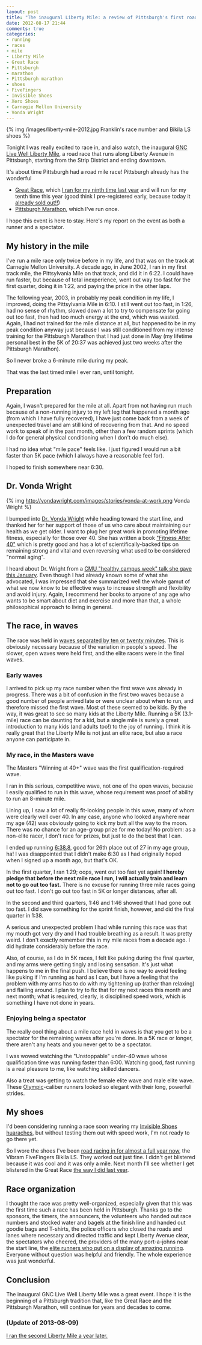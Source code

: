 ```yaml
---
layout: post
title: "The inaugural Liberty Mile: a review of Pittsburgh's first road mile race, a great community event"
date: 2012-08-17 21:44
comments: true
categories: 
- running
- races
- mile
- Liberty Mile
- Great Race
- Pittsburgh
- marathon
- Pittsburgh marathon
- shoes
- FiveFingers
- Invisible Shoes
- Xero Shoes
- Carnegie Mellon University
- Vonda Wright
---
```

{% img /images/liberty-mile-2012.jpg Franklin's race number and Bikila LS shoes %}

Tonight I was really excited to race in, and also watch, the inaugural [GNC Live Well Liberty Mile](http://www.libertymile.org/), a road race that runs along Liberty Avenue in Pittsburgh, starting from the Strip District and ending downtown.

It's about time Pittsburgh had a road mile race! Pittsburgh already has the wonderful

- [Great Race](http://rungreatrace.com/), which [I ran for my ninth time last year](/blog/2011/09/25/blistered-but-blissful-in-the-burgh/) and will run for my tenth time this year (good think I pre-registered early, because today it [already sold out!!](http://pittsburgh.cbslocal.com/2012/08/17/2012-great-race-officially-sold-out/))
- [Pittsburgh Marathon](http://www.pittsburghmarathon.com/), which I've run once.

I hope this event is here to stay. Here's my report on the event as both a runner and a spectator.

<!--more-->

## My history in the mile

I've run a mile race only twice before in my life, and that was on the track at Carnegie Mellon University. A decade ago, in June 2002, I ran in my first track mile, the Pittsylvania Mile on that track, and did it in 6:22. I could have run faster, but because of total inexperience, went out way too fast for the first quarter, doing it in 1:22, and paying the price in the other laps.

The following year, 2003, in probably my peak condition in my life, I improved, doing the Pittsylvania Mile in 6:10. I still went out too fast, in 1:26, had no sense of rhythm, slowed down a lot to try to compensate for going out too fast, then had too much energy at the end, which was wasted. Again, I had not trained for the mile distance at all, but happened to be in my peak condition anyway just because I was still conditioned from my intense training for the Pittsburgh Marathon that I had just done in May (my lifetime personal best in the 5K of 20:37 was achieved just two weeks after the Pittsburgh Marathon).

So I never broke a 6-minute mile during my peak.

That was the last timed mile I ever ran, until tonight.

## Preparation

Again, I wasn't prepared for the mile at all. Apart from not having run much because of a non-running injury to my left leg that happened a month ago (from which I have fully recovered), I have just come back from a week of unexpected travel and am still kind of recovering from that. And no speed work to speak of in the past month, other than a few random sprints (which I do for general physical conditioning when I don't do much else).

I had no idea what "mile pace" feels like. I just figured I would run a bit faster than 5K pace (which I always have a reasonable feel for).

I hoped to finish somewhere near 6:30.

## Dr. Vonda Wright

{% img http://vondawright.com/images/stories/vonda-at-work.png Vonda Wright %}

I bumped into [Dr. Vonda Wright](http://vondawright.com/) while heading toward the start line, and thanked her for her support of those of us who care about maintaining our health as we get older. I want to plug her great work in promoting lifetime fitness, especially for those over 40. She has written a book ["Fitness After 40"](http://vondawright.com/index.php?option=com_content&view=article&id=62&Itemid=83) which is pretty good and has a lot of scientifically-backed tips on remaining strong and vital and even reversing what used to be considered "normal aging".

I heard about Dr. Wright from a [CMU "healthy campus week" talk she gave this January](http://www.cmu.edu/athletics/news/vondawrightpre.html). Even though I had already known some of what she advocated, I was impressed that she summarized well the whole gamut of what we now know to be effective ways to increase strength and flexibility and avoid injury. Again, I recommend her books to anyone of any age who wants to be smart about diet and exercise and more than that, a whole philosophical approach to living in general.

## The race, in waves

The race was held in [waves separated by ten or twenty minutes](http://www.libertymile.org/Race-Waves.asp). This is obviously necessary because of the variation in people's speed. The slower, open waves were held first, and the elite racers were in the final waves.

### Early waves

I arrived to pick up my race number when the first wave was already in progress. There was a bit of confusion in the first two waves because a good number of people arrived late or were unclear about when to run, and therefore missed the first wave. Most of these seemed to be kids. By the way, it was great to see so many kids at the Liberty Mile. Running a 5K (3.1-mile) race can be daunting for a kid, but a single mile is surely a great introduction to many kids (and adults too!) to the joy of running. I think it is really great that the Liberty Mile is not just an elite race, but also a race anyone can participate in.

### My race, in the Masters wave

The Masters "Winning at 40+" wave was the first qualification-required wave.

I ran in this serious, competitive wave, not one of the open waves, because I easily qualified to run in this wave, whose requirement was proof of ability to run an 8-minute mile.

Lining up, I saw a lot of really fit-looking people in this wave, many of whom were clearly well over 40. In any case, anyone who looked anywhere near my age (42) was obviously going to kick my butt all the way to the moon. There was no chance for an age-group prize for me today! No problem: as a non-elite racer, I don't race for prizes, but just to do the best that I can.

I ended up running [6:38.8](http://runhigh.com/2012RESULTS/R081712AD.html), good for 26th place out of 27 in my age group, ha! I was disappointed that I didn't make 6:30 as I had originally hoped when I signed up a month ago, but that's OK.

In the first quarter, I ran 1:29; oops, went out too fast yet again! **I hereby pledge that before the next mile race I run, I will actually train and learn not to go out too fast.** There is no excuse for running three mile races going out too fast. I don't go out too fast in 5K or longer distances, after all.

In the second and third quarters, 1:46 and 1:46 showed that I had gone out too fast. I did save something for the sprint finish, however, and did the final quarter in 1:38.

A serious and unexpected problem I had while running this race was that my mouth got very dry and I had trouble breathing as a result. It was pretty weird. I don't exactly remember this in my mile races from a decade ago. I did hydrate considerably before the race.

Also, of course, as I do in 5K races, I felt like puking during the final quarter, and my arms were getting tingly and losing sensation. It's just what happens to me in the final push. I believe there is no way to avoid feeling like puking if I'm running as hard as I can, but I have a feeling that the problem with my arms has to do with my tightening up (rather than relaxing) and flailing around. I plan to try to fix that for my next races this month and next month; what is required, clearly, is disciplined speed work, which is something I have not done in years.

### Enjoying being a spectator

The really cool thing about a mile race held in waves is that you get to be a spectator for the remaining waves after you're done. In a 5K race or longer, there aren't any heats and you never get to be a spectator.

I was wowed watching the "Unstoppable" under-40 wave whose qualification time was running faster than 6:00. Watching good, fast running is a real pleasure to me, like watching skilled dancers.

Also a treat was getting to watch the female elite wave and male elite wave. These [Olympic](/blog/2012/07/27/why-i-do-not-watch-the-olympics-any-more/)-caliber runners looked so elegant with their long, powerful strides.

## My shoes

I'd been considering running a race soon wearing my [Invisible Shoes huaraches](/blog/2012/07/26/walking-and-running-in-invisible-shoes-a-review/), but without testing them out with speed work, I'm not ready to go there yet.

So I wore the shoes I've been [road racing in for almost a full year now](/blog/2011/09/23/happiness-is-finishing-39th-of-43-men-in-a-race/), the Vibram FiveFingers Bikila LS. They worked out just fine. I didn't get blistered because it was cool and it was only a mile. Next month I'll see whether I get blistered in the Great Race [the way I did last year](/blog/2011/09/25/blistered-but-blissful-in-the-burgh/).

## Race organization

I thought the race was pretty well-organized, especially given that this was the first time such a race has been held in Pittsburgh. Thanks go to the sponsors, the timers, the announcers, the volunteers who handed out race numbers and stocked water and bagels at the finish line and handed out goodie bags and T-shirts, the police officers who closed the roads and lanes where necessary and directed traffic and kept Liberty Avenue clear, the spectators who cheered, the providers of the many port-a-johns near the start line, the [elite runners who put on a display of amazing running](http://bringbackthemile.com/news/detail/Miller_and_Kampf_Win_GNC_Live_Well_Liberty_Mile). Everyone without question was helpful and friendly. The whole experience was just wonderful.

## Conclusion

The inaugural GNC Live Well Liberty Mile was a great event. I hope it is the beginning of a Pittsburgh tradition that, like the Great Race and the Pittsburgh Marathon, will continue for years and decades to come.

### (Update of 2013-08-09)

[I ran the second Liberty Mile a year later.](/blog/2013/08/09/getting-up-when-reality-punches-you-in-the-face-running-the-second-liberty-mile-in-pittsburgh/)
